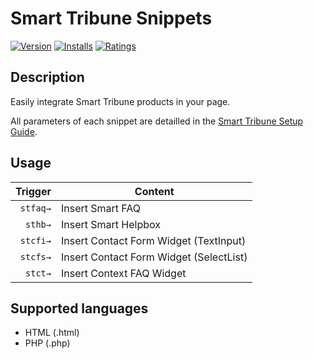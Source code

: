 # Smart Tribune Snippets

[![Version](https://vsmarketplacebadge.apphb.com/version/xavierbriole.smart-tribune-snippets.svg)](https://marketplace.visualstudio.com/items?itemName=xavierbriole.smart-tribune-snippets)
[![Installs](https://vsmarketplacebadge.apphb.com/installs/xavierbriole.smart-tribune-snippets.svg)](https://marketplace.visualstudio.com/items?itemName=xavierbriole.smart-tribune-snippets)
[![Ratings](https://vsmarketplacebadge.apphb.com/rating/xavierbriole.smart-tribune-snippets.svg)](https://marketplace.visualstudio.com/items?itemName=xavierbriole.smart-tribune-snippets)

## Description
Easily integrate Smart Tribune products in your page.

All parameters of each snippet are detailled in the [Smart Tribune Setup Guide](https://www.smart-tribune.com/developers/setup-guide).

## Usage
| Trigger  | Content |
| -------: | ------- |
| `stfaq→` | Insert Smart FAQ |
| `sthb→`  | Insert Smart Helpbox |
| `stcfi→`  | Insert Contact Form Widget (TextInput) |
| `stcfs→`  | Insert Contact Form Widget (SelectList) |
| `stct→`  | Insert Context FAQ Widget |

## Supported languages
* HTML (.html)
* PHP (.php)
